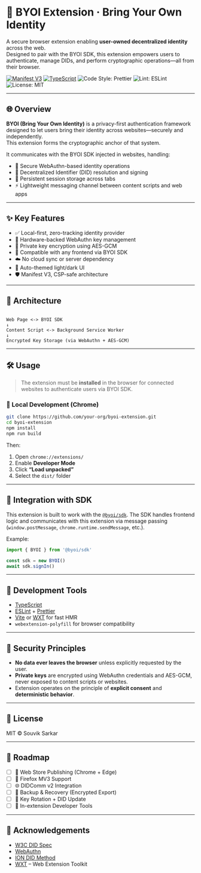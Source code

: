 # 🧩 BYOI Extension · Bring Your Own Identity

A secure browser extension enabling **user-owned decentralized identity** across the web.  
Designed to pair with the BYOI SDK, this extension empowers users to authenticate, manage DIDs, and perform cryptographic operations—all from their browser.

<p align="left">
  <a href="https://developer.chrome.com/docs/extensions/mv3/intro/"><img alt="Manifest V3" src="https://img.shields.io/badge/Manifest%20V3-Enabled-green"></a>
  <a href="https://www.typescriptlang.org/"><img alt="TypeScript" src="https://img.shields.io/badge/Built%20with-TypeScript-3178c6"></a>
  <img alt="Code Style: Prettier" src="https://img.shields.io/badge/code_style-prettier-ff69b4">
  <img alt="Lint: ESLint" src="https://img.shields.io/badge/lint-eslint-yellow">
  <img alt="License: MIT" src="https://img.shields.io/badge/license-MIT-blue.svg">
</p>

---

## 🌐 Overview

**BYOI (Bring Your Own Identity)** is a privacy-first authentication framework designed to let users bring their identity across websites—securely and independently.  
This extension forms the cryptographic anchor of that system.

It communicates with the BYOI SDK injected in websites, handling:

- 🔐 Secure WebAuthn-based identity operations
- 🔑 Decentralized Identifier (DID) resolution and signing
- 🔄 Persistent session storage across tabs
- ⚡ Lightweight messaging channel between content scripts and web apps

---

## ✨ Key Features

- ✅ Local-first, zero-tracking identity provider
- 🔐 Hardware-backed WebAuthn key management
- 📁 Private key encryption using AES-GCM
- 🧩 Compatible with any frontend via BYOI SDK
- ☁️ No cloud sync or server dependency
- 🌙 Auto-themed light/dark UI
- 🛡️ Manifest V3, CSP-safe architecture

---

## 🧠 Architecture

```

Web Page <-> BYOI SDK
↓
Content Script <-> Background Service Worker
↓
Encrypted Key Storage (via WebAuthn + AES-GCM)

```

---

## 🛠️ Usage

> The extension must be **installed** in the browser for connected websites to authenticate users via BYOI SDK.

### 🧪 Local Development (Chrome)

```bash
git clone https://github.com/your-org/byoi-extension.git
cd byoi-extension
npm install
npm run build
```

Then:

1. Open `chrome://extensions/`
2. Enable **Developer Mode**
3. Click **“Load unpacked”**
4. Select the `dist/` folder

---

## 💼 Integration with SDK

This extension is built to work with the [`@byoi/sdk`](https://github.com/your-org/byoi-sdk).
The SDK handles frontend logic and communicates with this extension via message passing (`window.postMessage`, `chrome.runtime.sendMessage`, etc.).

Example:

```ts
import { BYOI } from '@byoi/sdk'

const sdk = new BYOI()
await sdk.signIn()
```

---

## 🧪 Development Tools

* [TypeScript](https://www.typescriptlang.org/)
* [ESLint](https://eslint.org/) + [Prettier](https://prettier.io/)
* [Vite](https://vitejs.dev/) or [WXT](https://wxt.dev/) for fast HMR
* `webextension-polyfill` for browser compatibility

---

## 🔐 Security Principles

* **No data ever leaves the browser** unless explicitly requested by the user.
* **Private keys** are encrypted using WebAuthn credentials and AES-GCM, never exposed to content scripts or websites.
* Extension operates on the principle of **explicit consent** and **deterministic behavior**.

---

## 📄 License

MIT © Souvik Sarkar

---

## 📌 Roadmap

* [ ] 🔧 Web Store Publishing (Chrome + Edge)
* [ ] 🦊 Firefox MV3 Support
* [ ] 🌐 DIDComm v2 Integration
* [ ] 🔁 Backup & Recovery (Encrypted Export)
* [ ] 🔑 Key Rotation + DID Update
* [ ] 🧪 In-extension Developer Tools

---

## 🙌 Acknowledgements

* [W3C DID Spec](https://www.w3.org/TR/did-core/)
* [WebAuthn](https://www.w3.org/TR/webauthn/)
* [ION DID Method](https://identity.foundation/ion/)
* [WXT](https://wxt.dev/) – Web Extension Toolkit

